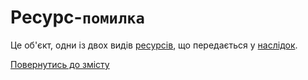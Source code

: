 # Ресурс-`помилка`

Це об'єкт, одни із двох видів [ресурсів](./Resource.md#ресурс), що передається у [наслідок](./Consequence.md#наслідок).


[Повернутись до змісту](../README.md#концепції)
